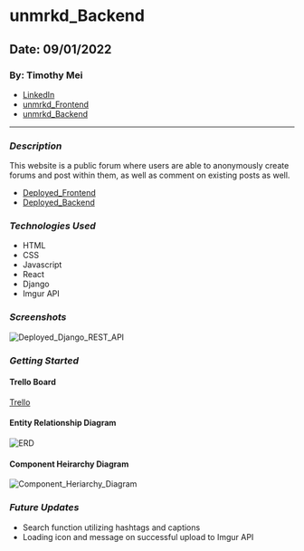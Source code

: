 # unmrkd_Backend

## Date: 09/01/2022

### By: Timothy Mei

- [LinkedIn](https://www.linkedin.com/in/timothymei/)
- [unmrkd_Frontend](https://github.com/timothymei327/FinstaHam)
- [unmrkd_Backend](https://github.com/timothymei327/FinstaHam_backend)
---

### _Description_

This website is a public forum where users are able to anonymously create forums and post within them, as well as comment on existing posts as well.

- [Deployed_Frontend](https://unmrkd.herokuapp.com/)
- [Deployed_Backend](https://unmrkd-backend.herokuapp.com/)

### _Technologies Used_

- HTML
- CSS
- Javascript
- React
- Django
- Imgur API

### _Screenshots_

![Deployed_Django_REST_API](https://i.imgur.com/UpQuvBM.png)

### _Getting Started_

#### Trello Board

[Trello](https://trello.com/b/y2PZS0xb/finstaham)

#### Entity Relationship Diagram

![ERD](https://i.imgur.com/54OUC60.png)

#### Component Heirarchy Diagram

![Component_Heriarchy_Diagram](https://i.imgur.com/L9UFU5s.png)

### _Future Updates_

- Search function utilizing hashtags and captions
- Loading icon and message on successful upload to Imgur API

